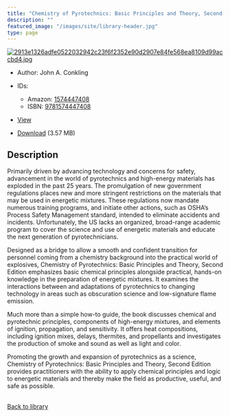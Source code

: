 ```yaml
---
title: "Chemistry of Pyrotechnics: Basic Principles and Theory, Second Edition"
description: ""
featured_image: "/images/site/library-header.jpg"
type: page
---
```


<a href="https://drive.google.com/uc?export=view&id=1m-krBzjxL_uk7lAdUUFar0qu9DpP5qap" target="_blank">![2913e1326adfe0522032942c23f6f2352e90d2907e84fe568ea8109d99accbd4.jpg](https://drive.google.com/uc?export=view&id=1s4IU1Xohc5Dj-SChN5JA6J0ktfp4KQjN)</a>
* Author: John A. Conkling
* IDs:
  * Amazon: <a href="https://www.amazon.com/dp/1574447408" target="_blank">1574447408</a>
  * ISBN: <a href="https://www.worldcat.org/isbn/9781574447408" target="_blank">9781574447408</a>
* <a href="https://drive.google.com/uc?export=view&id=1m-krBzjxL_uk7lAdUUFar0qu9DpP5qap" target="_blank">View</a>

* [Download](https://drive.google.com/uc?export=download&id=1m-krBzjxL_uk7lAdUUFar0qu9DpP5qap) (3.57 MB)

## Description<div>
<p>Primarily driven by advancing technology and concerns for safety, advancement in the world of pyrotechnics and high-energy materials has exploded in the past 25 years. The promulgation of new government regulations places new and more stringent restrictions on the materials that may be used in energetic mixtures. These regulations now mandate numerous training programs, and initiate other actions, such as OSHA’s Process Safety Management standard, intended to eliminate accidents and incidents. Unfortunately, the US lacks an organized, broad-range academic program to cover the science and use of energetic materials and educate the next generation of pyrotechnicians. </p>
<p>Designed as a bridge to allow a smooth and confident transition for personnel coming from a chemistry background into the practical world of explosives, Chemistry of Pyrotechnics: Basic Principles and Theory, Second Edition emphasizes basic chemical principles alongside practical, hands-on knowledge in the preparation of energetic mixtures. It examines the interactions between and adaptations of pyrotechnics to changing technology in areas such as obscuration science and low-signature flame emission. </p>
<p>Much more than a simple how-to guide, the book discusses chemical and pyrotechnic principles, components of high-energy mixtures, and elements of ignition, propagation, and sensitivity. It offers heat compositions, including ignition mixes, delays, thermites, and propellants and investigates the production of smoke and sound as well as light and color. </p>
<p>Promoting the growth and expansion of pyrotechnics as a science, Chemistry of Pyrotechnics: Basic Principles and Theory, Second Edition provides practitioners with the ability to apply chemical principles and logic to energetic materials and thereby make the field as productive, useful, and safe as possible.</p></div>

<br />[Back to library](/library/)
